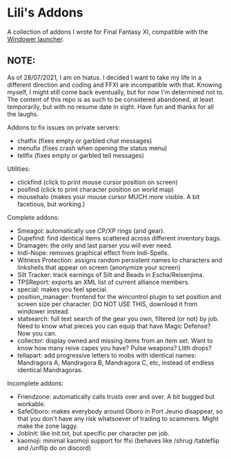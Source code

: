 # Lili's Addons
A collection of addons I wrote for Final Fantasy XI, compatible with the [Windower launcher](http://windower.net/).  

## NOTE:
As of 28/07/2021, I am on hiatus. I decided I want to take my life in a different direction and coding and FFXI are incompatible with that. Knowing myself, I might still come back eventually, but for now I'm determined not to. The content of this repo is as such to be considered abandoned, at least temporarily, but with no resume date in sight. Have fun and thanks for all the laughs.

Addons to fix issues on private servers:
- chatfix (fixes empty or garbled chat messages)
- menufix (fixes crash when opening the status menu)
- tellfix (fixes empty or garbled tell messages)

Utilities:
- clickfind (click to print mouse cursor position on screen)
- posfind (click to print character position on world map)
- mousehalo (makes your mouse cursor MUCH more visible. A bit facetious, but working.)

Complete addons:
- Smeagol: automatically use CP/XP rings (and gear).
- Dupefind: find identical items scattered across different inventory bags.
- Dramagen: the only and last parser you will ever need.
- Indi-Nope: removes graphical effect from Indi-Spells.
- Witness Protection: assigns random persistent names to characters and linkshells that appear on screen (anonymize your screen)
- Silt Tracker: track earnings of Silt and Beads in Escha/Reisenjima.  
- TPSReport: exports an XML list of current alliance members.
- special: makes you feel special.
- position_manager: frontend for the wincontrol plugin to set position and screen size per character. DO NOT USE THIS, download it from windower instead.
- statsearch: full text search of the gear you own, filtered (or not) by job. Need to know what pieces you can equip that have Magic Defense? Now you can.
- collector: display owned and missing items from an item set. Want to know how many reive capes you have? Pulse weapons? Llith drops?
- tellapart: add progressive letters to mobs with identical names: Mandragora A, Mandragora B, Mandragora C, etc, instead of endless identical Mandragoras.

Incomplete addons:
- Friendzone: automatically calls trusts over and over. A bit bugged but workable.
- SafeOboro: makes everybody around Oboro in Port Jeuno disappear, so that you don't have any risk whatsoever of trading to scammers. Might make the zone laggy.
- JobInit: like init.txt, but specific per character per job.
- kaomoji: minimal kaomoji support for ffxi (behaves like /shrug /tableflip and /unflip do on discord)
